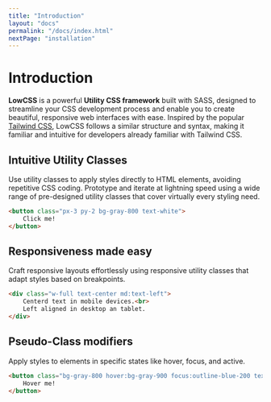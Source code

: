 ```yaml
---
title: "Introduction"
layout: "docs"
permalink: "/docs/index.html"
nextPage: "installation"
---
```


# Introduction

**LowCSS** is a powerful **Utility CSS framework** built with SASS, designed to streamline your CSS development process and enable you to create beautiful, responsive web interfaces with ease. Inspired by the popular [Tailwind CSS](https://tainwindcss.com), LowCSS follows a similar structure and syntax, making it familiar and intuitive for developers already familiar with Tailwind CSS.

##  Intuitive Utility Classes

Use utility classes to apply styles directly to HTML elements, avoiding repetitive CSS coding. Prototype and iterate at lightning speed using a wide range of pre-designed utility classes that cover virtually every styling need.

```html
<button class="px-3 py-2 bg-gray-800 text-white">
    Click me!
</button>
```

## Responsiveness made easy

Craft responsive layouts effortlessly using responsive utility classes that adapt styles based on breakpoints.

```html
<div class="w-full text-center md:text-left">
    Centerd text in mobile devices.<br>
    Left aligned in desktop an tablet.
</div>
```

## Pseudo-Class modifiers

Apply styles to elements in specific states like hover, focus, and active.

```html
<button class="bg-gray-800 hover:bg-gray-900 focus:outline-blue-200 text-white px-3 py-2">
    Hover me!
</button>
```
